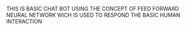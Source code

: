 THIS IS BASIC CHAT BOT USING THE CONCEPT OF FEED FORWARD NEURAL NETWORK WICH IS USED TO RESPOND THE BASIC HUMAN INTERACTION
